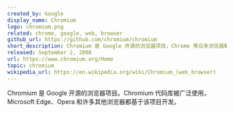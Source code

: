 ```yaml
---
created_by: Google
display_name: Chromium
logo: chromium.png
related: chrome, google, web, browser
github_url: https://github.com/chromium/chromium
short_description: Chromium 是 Google 开源的浏览器项目，Chrome 等众多浏览器都是基于此项目进行开发的。
released: September 2, 2008
url: https://www.chromium.org/Home
topic: chromium
wikipedia_url: https://en.wikipedia.org/wiki/Chromium_(web_browser)
---
```

Chromium 是 Google 开源的浏览器项目。Chromium 代码库被广泛使用，Microsoft Edge、Opera 和许多其他浏览器都基于该项目开发。